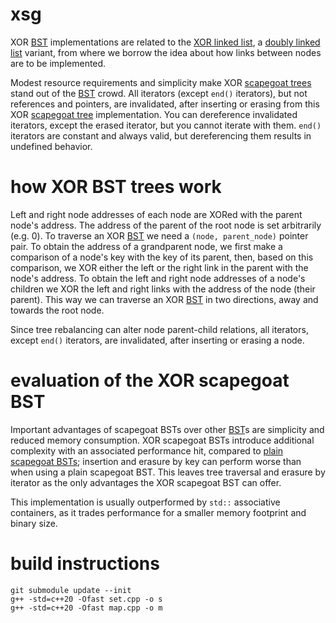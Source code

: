 # xsg
XOR [BST](https://en.wikipedia.org/wiki/Binary_search_tree) implementations are related to the [XOR linked list](https://en.wikipedia.org/wiki/XOR_linked_list), a [doubly linked list](https://en.wikipedia.org/wiki/Doubly_linked_list) variant, from where we borrow the idea about how links between nodes are to be implemented.

Modest resource requirements and simplicity make XOR [scapegoat trees](https://en.wikipedia.org/wiki/Scapegoat_tree) stand out of the [BST](https://en.wikipedia.org/wiki/Binary_search_tree) crowd. All iterators (except `end()` iterators), but not references and pointers, are invalidated, after inserting or erasing from this XOR [scapegoat tree](https://en.wikipedia.org/wiki/Scapegoat_tree) implementation. You can dereference invalidated iterators, except the erased iterator, but you cannot iterate with them. `end()` iterators are constant and always valid, but dereferencing them results in undefined behavior.

# how XOR BST trees work
Left and right node addresses of each node are XORed with the parent node's address. The address of the parent of the root node is set arbitrarily (e.g. 0). To traverse an XOR [BST](https://en.wikipedia.org/wiki/Binary_search_tree) we need a `(node, parent_node)` pointer pair. To obtain the address of a grandparent node, we first make a comparison of a node's key with the key of its parent, then, based on this comparison, we XOR either the left or the right link in the parent with the node's address. To obtain the left and right node addresses of a node's children we XOR the left and right links with the address of the node (their parent). This way we can traverse an XOR [BST](https://en.wikipedia.org/wiki/Binary_search_tree) in two directions, away and towards the root node.

Since tree rebalancing can alter node parent-child relations, all iterators, except `end()` iterators, are invalidated, after inserting or erasing a node.

# evaluation of the XOR scapegoat BST
Important advantages of scapegoat BSTs over other [BST](https://en.wikipedia.org/wiki/Binary_search_tree)s are simplicity and reduced memory consumption. XOR scapegoat BSTs introduce additional complexity with an associated performance hit, compared to [plain scapegoat BSTs](https://github.com/user1095108/sg); insertion and erasure by key can perform worse than when using a plain scapegoat BST. This leaves tree traversal and erasure by iterator as the only advantages the XOR scapegoat BST can offer.

This implementation is usually outperformed by `std::` associative containers, as it trades performance for a smaller memory footprint and binary size.

# build instructions
    git submodule update --init
    g++ -std=c++20 -Ofast set.cpp -o s
    g++ -std=c++20 -Ofast map.cpp -o m
